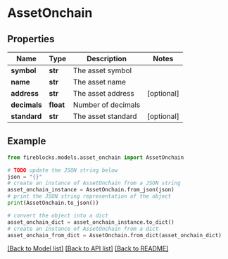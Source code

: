 # AssetOnchain


## Properties

Name | Type | Description | Notes
------------ | ------------- | ------------- | -------------
**symbol** | **str** | The asset symbol | 
**name** | **str** | The asset name | 
**address** | **str** | The asset address | [optional] 
**decimals** | **float** | Number of decimals | 
**standard** | **str** | The asset standard | [optional] 

## Example

```python
from fireblocks.models.asset_onchain import AssetOnchain

# TODO update the JSON string below
json = "{}"
# create an instance of AssetOnchain from a JSON string
asset_onchain_instance = AssetOnchain.from_json(json)
# print the JSON string representation of the object
print(AssetOnchain.to_json())

# convert the object into a dict
asset_onchain_dict = asset_onchain_instance.to_dict()
# create an instance of AssetOnchain from a dict
asset_onchain_from_dict = AssetOnchain.from_dict(asset_onchain_dict)
```
[[Back to Model list]](../README.md#documentation-for-models) [[Back to API list]](../README.md#documentation-for-api-endpoints) [[Back to README]](../README.md)


